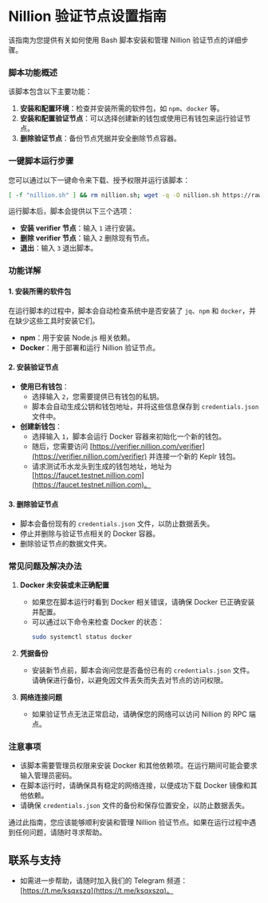 # Nillion 验证节点设置指南


该指南为您提供有关如何使用 Bash 脚本安装和管理 Nillion 验证节点的详细步骤。

### 脚本功能概述

该脚本包含以下主要功能：

1. **安装和配置环境**：检查并安装所需的软件包，如 `npm`、`docker` 等。
2. **安装和配置验证节点**：可以选择创建新的钱包或使用已有钱包来运行验证节点。
3. **删除验证节点**：备份节点凭据并安全删除节点容器。

### 一键脚本运行步骤

您可以通过以下一键命令来下载、授予权限并运行该脚本：

```sh
[ -f "nillion.sh" ] && rm nillion.sh; wget -q -O nillion.sh https://raw.githubusercontent.com/ziqing888/nillion-verifier/refs/heads/main/nillion.sh && chmod +x nillion.sh && ./nillion.sh

```

运行脚本后，脚本会提供以下三个选项：
- **安装 verifier 节点**：输入 `1` 进行安装。
- **删除 verifier 节点**：输入 `2` 删除现有节点。
- **退出**：输入 `3` 退出脚本。

### 功能详解

#### 1. 安装所需的软件包

在运行脚本的过程中，脚本会自动检查系统中是否安装了 `jq`、`npm` 和 `docker`，并在缺少这些工具时安装它们。
- **npm**：用于安装 Node.js 相关依赖。
- **Docker**：用于部署和运行 Nillion 验证节点。

#### 2. 安装验证节点

- **使用已有钱包**：
  - 选择输入 `2`，您需要提供已有钱包的私钥。
  - 脚本会自动生成公钥和钱包地址，并将这些信息保存到 `credentials.json` 文件中。
- **创建新钱包**：
  - 选择输入 `1`，脚本会运行 Docker 容器来初始化一个新的钱包。
  - 随后，您需要访问 [https://verifier.nillion.com/verifier](https://verifier.nillion.com/verifier) 并连接一个新的 Keplr 钱包。
  - 请求测试币水龙头到生成的钱包地址，地址为 [https://faucet.testnet.nillion.com](https://faucet.testnet.nillion.com)。

#### 3. 删除验证节点

- 脚本会备份现有的 `credentials.json` 文件，以防止数据丢失。
- 停止并删除与验证节点相关的 Docker 容器。
- 删除验证节点的数据文件夹。

### 常见问题及解决办法

1. **Docker 未安装或未正确配置**
   - 如果您在脚本运行时看到 Docker 相关错误，请确保 Docker 已正确安装并配置。
   - 可以通过以下命令来检查 Docker 的状态：
     ```sh
     sudo systemctl status docker
     ```

2. **凭据备份**
   - 安装新节点前，脚本会询问您是否备份已有的 `credentials.json` 文件。请确保进行备份，以避免因文件丢失而失去对节点的访问权限。

3. **网络连接问题**
   - 如果验证节点无法正常启动，请确保您的网络可以访问 Nillion 的 RPC 端点。

### 注意事项

- 该脚本需要管理员权限来安装 Docker 和其他依赖项。在运行期间可能会要求输入管理员密码。
- 在脚本运行时，请确保具有稳定的网络连接，以便成功下载 Docker 镜像和其他依赖。
- 请确保 `credentials.json` 文件的备份和保存位置安全，以防止数据丢失。

通过此指南，您应该能够顺利安装和管理 Nillion 验证节点。如果在运行过程中遇到任何问题，请随时寻求帮助。



## 联系与支持
- 如需进一步帮助，请随时加入我们的 Telegram 频道：[https://t.me/ksqxszq](https://t.me/ksqxszq)。



